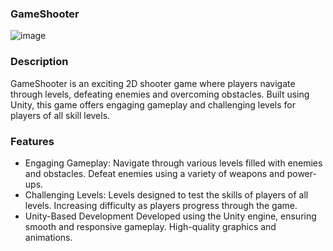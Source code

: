 ### GameShooter                                         
![image](https://github.com/user-attachments/assets/6b36c0d3-77f1-4e65-8ef6-47052743eb0c)

### Description
GameShooter is an exciting 2D shooter game where players navigate through levels, defeating enemies and overcoming obstacles. Built using Unity, this game offers engaging gameplay and challenging levels for players of all skill levels.

### Features
- Engaging Gameplay:
Navigate through various levels filled with enemies and obstacles.
Defeat enemies using a variety of weapons and power-ups.
- Challenging Levels:
Levels designed to test the skills of players of all levels.
Increasing difficulty as players progress through the game.
- Unity-Based Development
Developed using the Unity engine, ensuring smooth and responsive gameplay.
High-quality graphics and animations.
